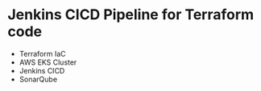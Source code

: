 # Jenkins CICD Pipeline for Terraform code
- Terraform IaC
- AWS EKS Cluster
- Jenkins CICD
- SonarQube
